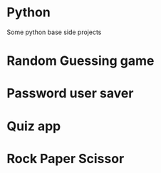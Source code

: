 # Python
Some python base side projects
# Random Guessing game
# Password user saver
# Quiz app
# Rock Paper Scissor
